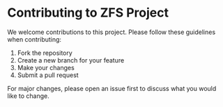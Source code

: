 # Contributing to ZFS Project

We welcome contributions to this project. Please follow these guidelines when contributing:

1. Fork the repository
2. Create a new branch for your feature
3. Make your changes
4. Submit a pull request

For major changes, please open an issue first to discuss what you would like to change.
